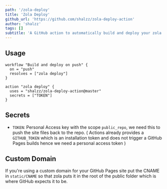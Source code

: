 ```yaml
---
path: '/zola-deploy'
title: 'Zola Deploy'
github_url: 'https://github.com/shalzz/zola-deploy-action'
author: 'shalzz'
tags: []
subtitle: 'A GitHub action to automatically build and deploy your zola site to the master branch as GitHub Pages.'
---
```


## Usage

```
workflow "Build and deploy on push" {
  on = "push"
  resolves = ["zola deploy"]
}

action "zola deploy" {
  uses = "shalzz/zola-deploy-action@master"
  secrets = ["TOKEN"]
}
```

## Secrets

- `TOKEN`: Personal Access key with the scope `public_repo`, we need this
  to push the site files back to the repo.
  ( Actions already provides a `GITHUB_TOKEN` which is an installation token and does not trigger a GitHub Pages builds hence we need a personal access token )

## Custom Domain

If you're using a custom domain for your GitHub Pages site put the CNAME
in `static/CNAME` so that zola puts it in the root of the public folder
which is where GitHub expects it to be.

[zola]: https://github.com/getzola/zola
